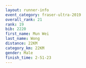 ```yaml
---
layout: runner-info 
event_category: fraser-ultra-2019 
overall_rank: 21
rank: 19
bib: 2220
first_name: Mun Wei
last_name: Wong
distance: 22KM
category_km: 22KM
gender: Male
finish_time: 2-51-23
---
```

